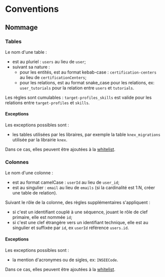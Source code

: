 # Conventions

## Nommage

### Tables

Le nom d'une table :

- est au pluriel : `users` au lieu de  `user`;
- suivant sa nature :
  - pour les entités, est au format kebab-case : `certification-centers` au lieu de `certificationCenters`;
  - pour les relations, est au format snake_case pour les relations, ex: `user_tutorials` pour la relation entre `users`
    et `tutorials`.

Les règles sont cumulables : `target-profiles_skills` est valide pour les relations entre `target-profiles` et `skills`.

#### Exceptions

Les exceptions possibles sont :

- les tables utilisées par les libraires, par exemple la table `knex_migrations` utilisée par la librairie `knex`.

Dans ce cas, elles peuvent être ajoutées à
la [whitelist](../api/tests/acceptance/database/whitelist/table-name-casing.js).

### Colonnes

Le nom d'une colonne :

- est au format camelCase : `userId` au lieu de  `user_id`;
- est au singulier : `email` au lieu de `emails` (si la cardinalité est 1:N, créer une table de relation).

Suivant le rôle de la colonne, des règles supplémentaires s'appliquent :

- si c'est un identifiant couplé à une séquence, jouant le rôle de clef primaire, elle est nommée `id`;
- si c'est une clef étrangère vers un identifiant technique, elle est au singulier et suffixée par `id`, ex `userId`
  référence `users.id`.

#### Exceptions

Les exceptions possibles sont :

- la mention d'acronymes ou de sigles, ex: `INSEECode`.

Dans ce cas, elles peuvent être ajoutées à
la [whitelist](../api/tests/acceptance/database/whitelist/column-name-casing.js).
